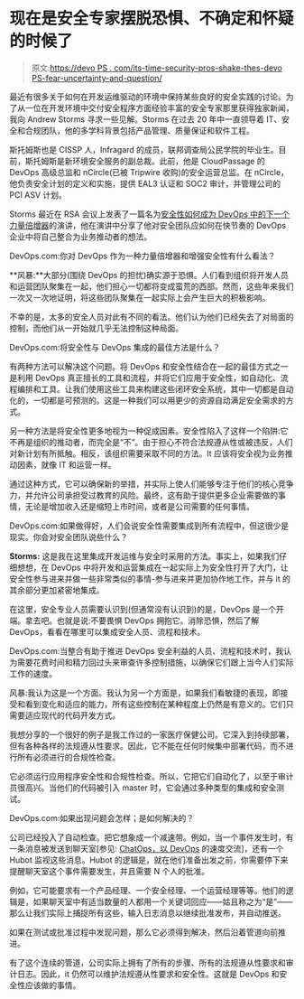 # 现在是安全专家摆脱恐惧、不确定和怀疑的时候了

> 原文:[https://devo PS . com/its-time-security-pros-shake-thes-devo PS-fear-uncertainty-and-question/](https://devops.com/its-time-security-pros-shake-their-devops-fear-uncertainly-and-doubt/)

最近有很多关于如何在开发运维驱动的环境中保持某些良好的安全实践的讨论。为了从一位在开发环境中交付安全程序方面经验丰富的安全专家那里获得独家新闻，我向 Andrew Storms 寻求一些见解。Storms 在过去 20 年中一直领导着 IT、安全和合规团队，他的多学科背景包括产品管理、质量保证和软件工程。

斯托姆斯也是 CISSP 人，Infragard 的成员，联邦调查局公民学院的毕业生。目前，斯托姆斯是新环境安全服务的副总裁。此前，他是 CloudPassage 的 DevOps 高级总监和 nCircle(已被 Tripwire 收购)的安全运营总监。在 nCircle，他负责安全计划的定义和实施，提供 EAL3 认证和 SOC2 审计，并管理公司的 PCI ASV 计划。

Storms 最近在 RSA 会议上发表了一篇名为[安全性如何成为 DevOps 中的下一个力量倍增器](https://www.rsaconference.com/events/us15/agenda/sessions/1540/how-security-can-be-the-next-force-multiplier-in#sthash.lGqxXqf3.dpuf)的演讲，他在演讲中分享了他对安全团队应如何在快节奏的 DevOps 企业中将自己整合为业务推动者的想法。

DevOps.com:你对 DevOps 作为一种力量倍增器和增强安全性有什么看法？

**风暴:**大部分(围绕 DevOps 的担忧)确实源于恐惧。人们看到组织将开发人员和运营团队聚集在一起，他们担心一切都将变成蛮荒的西部。然而，这些年来我们一次又一次地证明，将这些团队聚集在一起实际上会产生巨大的积极影响。

不幸的是，太多的安全人员对此有不同的看法。他们认为他们已经失去了对局面的控制，而他们从一开始就几乎无法控制这种局面。

DevOps.com:将安全性与 DevOps 集成的最佳方法是什么？

有两种方法可以解决这个问题。将 DevOps 和安全性结合在一起的最佳方式之一是利用 DevOps 真正擅长的工具和流程，并将它们应用于安全性，如自动化、流程编排和工具。让我们使用这些工具来构建这些闭环安全系统，其中一切都是自动化的，一切都是可预测的。这是一种我们可以用更少的资源自动满足安全需求的方式。

另一种方法是将安全性更多地视为一种促成因素。安全性陷入了这样一个陷阱:它不再是组织的推动者，而完全是“不”。由于担心不符合法规遵从性或被违反，人们对新计划有所抵触。相反，该组织需要采取不同的方法。It 应该将安全视为业务推动因素，就像 IT 和运营一样。

通过这种方式，它可以确保新的举措，并实际上使人们能够专注于他们的核心竞争力，并允许公司承担受过教育的风险。最终，这有助于提供更多企业需要做的事情，无论是增加收入还是缩短上市时间，或者是公司需要的任何事情。

DevOps.com:如果做得好，人们会说安全性需要集成到所有流程中，但这很少是现实。你会对安全团队说些什么？

**Storms:** 这是我在这里集成开发运维与安全时采用的方法。事实上，如果我们仔细想想，在 DevOps 中将开发和运营集成在一起实际上为安全性打开了大门，让安全性参与进来并做一些非常类似的事情-参与进来并更加协作地工作，并与 it 的其余部分更加紧密地集成。

在这里，安全专业人员需要认识到(但通常没有认识到)的是，DevOps 是一个开端。拿去吧。也就是说:不要畏惧 DevOps 拥抱它。消除恐惧，然后了解 DevOps，看看在哪里可以集成安全人员、流程和技术。

DevOps.com:当整合有助于推进 DevOps 安全利益的人员、流程和技术时，我认为需要花费时间和精力回过头来审查许多控制措施，以确保它们跟上当今人们实际工作的速度。

风暴:我认为这是一个方面。我认为另一个方面是，如果我们看敏捷的表现，即接受和看到变化和适应的能力，所有这些控制在某种程度上仍然是有意义的。它们只需要适应现代的代码开发方式。

我想分享的一个很好的例子是我工作过的一家医疗保健公司。它深入到持续部署，但有各种各样的法规遵从性要求。因此，它不能在任何时候集中部署代码，而不进行所有必须进行的合规性检查。

它必须运行应用程序安全性和合规性检查。所以，它把它们自动化了，以至于审计员很高兴。当他们的代码被引入 master 时，它会通过多种类型的集成和安全测试。

DevOps.com:如果出现问题会怎样；是如何解决的？

公司已经投入了自动检查。把它想象成一个减速带。例如，当一个事件发生时，有一条消息被发送到聊天室[参见: [ChatOps，以 DevOps](https://devops.com/2014/07/16/chatops-communicating-speed-devops/) 的速度交流]，还有一个 Hubot 监视这些消息。Hubot 的逻辑是，就在他们准备出发之前，你需要停下来提醒聊天室这个事件需要发生，并且需要 N 个人的批准。

例如，它可能要求有一个产品经理、一个安全经理、一个运营经理等等。他们的逻辑是，如果聊天室中有适当数量的人都用一个关键词回应——姑且称之为“是”——那么让我们实际上捕捉所有这些，输入日志消息以继续批准发布，并自动推送。

如果在测试或批准过程中发现问题，那么它必须得到解决，然后沿着管道向前推进。

有了这个连续的管道，公司实际上拥有了所有的步骤、所有的法规遵从性要求和审计日志。因此，it 仍然可以维护法规遵从性要求和安全性。这就是 DevOps 和安全性应该做的事情。